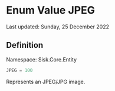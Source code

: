 # Enum Value JPEG
Last updated: Sunday, 25 December 2022

## Definition
Namespace: Sisk.Core.Entity

```csharp
JPEG = 100
```

Represents an JPEG/JPG image.

